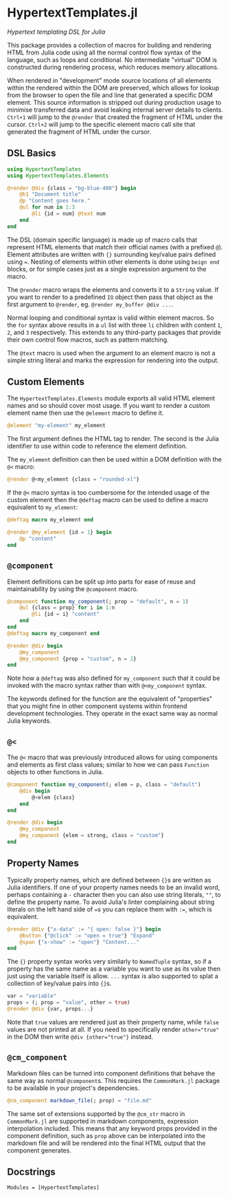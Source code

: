 # HypertextTemplates.jl

_Hypertext templating DSL for Julia_

This package provides a collection of macros for building and rendering HTML
from Julia code using all the normal control flow syntax of the language, such
as loops and conditional. No intermediate "virtual" DOM is constructed during
rendering process, which reduces memory allocations.

When rendered in "development" mode source locations of all elements within the
rendered within the DOM are preserved, which allows for lookup from the browser
to open the file and line that generated a specific DOM element. This source
information is stripped out during production usage to minimise transferred
data and avoid leaking internal server details to clients. `Ctrl+1` will jump
to the `@render` that created the fragment of HTML under the cursor. `Ctrl+2`
will jump to the specific element macro call site that generated the fragment
of HTML under the cursor.

## DSL Basics

```julia
using HypertextTemplates
using HypertextTemplates.Elements

@render @div {class = "bg-blue-400"} begin
    @h1 "Document title"
    @p "Content goes here."
    @ul for num in 1:3
        @li {id = num} @text num
    end
end
```

The DSL (domain specific language) is made up of macro calls that represent
HTML elements that match their official names (with a prefixed `@`). Element
attributes are written with `{}` surrounding key/value pairs defined using `=`.
Nesting of elements within other elements is done using `beign end` blocks, or
for simple cases just as a single expression argument to the macro.

The `@render` macro wraps the elements and converts it to a `String` value. If
you want to render to a predefined `IO` object then pass that object as the
first argument to `@render`, eg. `@render my_buffer @div ...`.

Normal looping and conditional syntax is valid within element macros. So the
`for` syntax above results in a `ul` list with three `li` children with content
`1`, `2`, and `3` respectively. This extends to any third-party packages that
provide their own control flow macros, such as pattern matching.

The `@text` macro is used when the argument to an element macro is not a simple
string literal and marks the expression for rendering into the output.

## Custom Elements

The `HypertextTemplates.Elements` module exports all valid HTML element names and
so should cover most usage. If you want to render a custom element name then use
the `@element` macro to define it.

```julia
@element "my-element" my_element
```

The first argument defines the HTML tag to render. The second is the Julia
identifier to use within code to reference the element definition.

The `my_element` definition can then be used within a DOM definition with the
`@<` macro:

```julia
@render @<my_element {class = "rounded-xl"}
```

If the `@<` macro syntax is too cumbersome for the intended usage of the custom
element then the `@deftag` macro can be used to define a macro equivalent to
`my_element`:

```julia
@deftag macro my_element end

@render @my_element {id = 1} begin
    @p "content"
end
```

## `@component`

Element definitions can be split up into parts for ease of reuse and
maintainability by using the `@component` macro.

```julia
@component function my_component(; prop = "default", n = 1)
    @ul {class = prop} for i in 1:n
        @li {id = i} "content"
    end
end
@deftag macro my_component end

@render @div begin
    @my_component
    @my_component {prop = "custom", n = 2}
end
```

Note how a `@deftag` was also defined for `my_component` such that it could be
invoked with the macro syntax rather than with `@<my_component` syntax.

The keywords defined for the function are the equivalent of "properties" that
you might fine in other component systems within frontend development
technologies. They operate in the exact same way as normal Julia keywords.

## `@<`

The `@<` macro that was previously introduced allows for using components and
elements as first class values; similar to how we can pass `Function` objects
to other functions in Julia.

```julia
@component function my_component(; elem = p, class = "default")
    @div begin
        @<elem {class}
    end
end

@render @div begin
    @my_component
    @my_component {elem = strong, class = "custom"}
end
```

## Property Names

Typically property names, which are defined between `{}`s are written as Julia
identifiers. If one of your property names needs to be an invalid word, perhaps
containing a `-` character then you can also use string literals, `""`, to
define the property name. To avoid Julia's linter complaining about string
literals on the left hand side of `=`s you can replace them with `:=`, which is
equivalent.

```julia
@render @div {"x-data" := "{ open: false }"} begin
    @button {"@click" := "open = true"} "Expand"
    @span {"x-show" := "open"} "Content..."
end
```

The `{}` property syntax works very similarly to `NamedTuple` syntax, so if a
property has the same name as a variable you want to use as its value then just
using the variable itself is allow. `...` syntax is also supported to splat a
collection of key/value pairs into `{}`s.

```julia
var = "variable"
props = (; prop = "value", other = true)
@render @div {var, props...}
```

Note that `true` values are rendered just as their property name, while `false`
values are not printed at all. If you need to specifically render
`other="true"` in the DOM then write `@div {other="true"}` instead.

## `@cm_component`

Markdown files can be turned into component definitions that behave the same
way as normal `@component`s. This requires the `CommonMark.jl` package to be
available in your project's dependencies.

```julia
@cm_component markdown_file(; prop) = "file.md"
```

The same set of extensions supported by the `@cm_str` macro in `CommonMark.jl`
are supported in markdown components, expression interpolation included. This
means that any keyword props provided in the component definition, such as
`prop` above can be interpolated into the markdown file and will be rendered
into the final HTML output that the component generates.

## Docstrings

```@autodocs
Modules = [HypertextTemplates]
```

